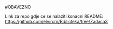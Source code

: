 #OBAVEZNO

Link za repo gdje ce se nalaziti konacni README: https://github.com/elvircrn/Biblioteka/tree/Zadaca3

